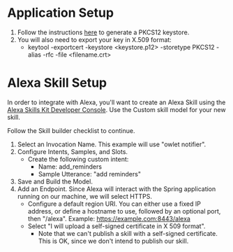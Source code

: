 # Application Setup

1. Follow the instructions [here](https://www.baeldung.com/spring-boot-https-self-signed-certificate) to generate a PKCS12 keystore.
2. You will also need to export your key in X.509 format:
    - keytool -exportcert -keystore <keystore.p12> -storetype PKCS12 -alias <alias> -rfc -file <filename.crt>

# Alexa Skill Setup

In order to integrate with Alexa, you'll want to create an Alexa Skill using the [Alexa Skills Kit Developer Console](https://developer.amazon.com/alexa/console/ask).  Use the Custom skill model for your new skill.

Follow the Skill builder checklist to continue.

1. Select an Invocation Name.  This example will use "owlet notifier".
2. Configure Intents, Samples, and Slots.
    - Create the following custom intent:
        + Name: add_reminders
        + Sample Utterance: "add reminders"
3. Save and Build the Model.
4. Add an Endpoint.  Since Alexa will interact with the Spring application running on our machine, we will select HTTPS.
    - Configure a default region URI.  You can either use a fixed IP address, or define a hostname to use, followed by an optional port, then "/alexa".  Example:  https://example.com:8443/alexa
    - Select "I will upload a self-signed certificate in X 509 format".
        + Note that we can't publish a skill with a self-signed certificate.  This is OK, since we don't intend to publish our skill.

